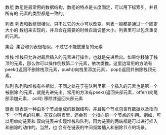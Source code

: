 数组
​ 数组是最常用的数据结构，数组的特点是长度固定，可以用下标索引，并且所有的 元素的类型都是一致的。

列表
​ 列表和数组很相似，只不过它的大小可以改变。列表一般都是通过一个固定大小的 数组来实现的，并且会在需要的时候自动调整大小。列表里可以包含重复的元素。

集合
​ 集合和列表很相似，不过它不能放重复的元素

堆栈
​ 堆栈只允许对最后插入的元素进行操作，也就是先进后出。如果你移除了栈顶的元素，那么你可以操作倒数第二个元素，依次类推。这里边常用的方法有peek()返回不删除栈顶元素，push()向栈里添加元素， pop()返回并删除栈顶元素。

队列
​ 队列和堆栈有些相似，不同之处在于在队列里第一个插入的元素也是第一个被删除 的元素，就是先进先出。常用的方法有peek()返回头部元素，offer()向尾部添加元素， poll() 移除并返回头部元素

链表
​ 链表是一种由多个节点组成的数据结构，并且每个节点包含有数据以及指向下一个节点的引用，在双向链表里，还会有一个指向前一个节点的引用。例如，可以用单向链表和 双向链表来实现堆栈和队列，因为链表的两端都是可以进行插入和删除的动作的。当然，也 会有在链表的中间频繁插入和删除节点的场景。